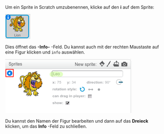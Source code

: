Um ein Sprite in Scratch umzubenennen, klicke auf den **i** auf dem Sprite:

![screenshot](images/rename-info.png)

Dies öffnet das **-Info-** -Feld. Du kannst auch mit der rechten Maustaste auf eine Figur klicken und `info` auswählen.

![screenshot](images/rename-change.png)

Du kannst den Namen der Figur bearbeiten und dann auf das **Dreieck** klicken, um das **Info** -Feld zu schließen.